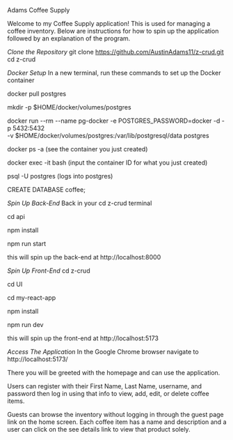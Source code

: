 
Adams Coffee Supply

Welcome to my Coffee Supply application! This is used for managing a coffee inventory. Below are instructions for how to spin up the application followed by an explanation of the program. 


*Clone the Repository*
git clone https://github.com/AustinAdams11/z-crud.git
cd z-crud

*Docker Setup*
In a new terminal, run these commands to set up the Docker container

docker pull postgres

mkdir -p $HOME/docker/volumes/postgres

docker run --rm --name pg-docker -e POSTGRES_PASSWORD=docker -d -p 5432:5432 \
-v $HOME/docker/volumes/postgres:/var/lib/postgresql/data postgres

docker ps -a  (see the container you just created)

docker exec -it <PSQL-Container-ID> bash (input the container ID for what you just created)

psql -U postgres (logs into postgres)

 CREATE DATABASE coffee;

 *Spin Up Back-End*
 Back in your cd z-crud terminal

 cd api

 npm install

 npm run start

 this will spin up the back-end at http://localhost:8000

 *Spin Up Front-End*
cd z-crud

cd UI

cd my-react-app

 npm install 

 npm run dev

 this will spin up the front-end at http://localhost:5173

 *Access The Application*
In the Google Chrome browser navigate to http://localhost:5173/

There you will be greeted with the homepage and can use the application.

Users can register with their First Name, Last Name, username, and password then log in using that info to view, add, edit, or delete coffee items. 

Guests can browse the inventory without logging in through the guest page link on the home screen. Each coffee item has a name and description and a user can click on the see details link to view that product solely.


